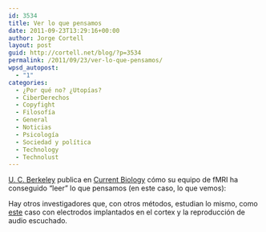 ```yaml
---
id: 3534
title: Ver lo que pensamos
date: 2011-09-23T13:29:16+00:00
author: Jorge Cortell
layout: post
guid: http://cortell.net/blog/?p=3534
permalink: /2011/09/23/ver-lo-que-pensamos/
wpsd_autopost:
  - "1"
categories:
  - ¿Por qué no? ¿Utopías?
  - CiberDerechos
  - Copyfight
  - Filosofí­a
  - General
  - Noticias
  - Psicología
  - Sociedad y polí­tica
  - Technology
  - Technolust
---
```

<a title="http://newscenter.berkeley.edu/2011/09/22/brain-movies/" href="http://newscenter.berkeley.edu/2011/09/22/brain-movies/" target="_blank">U. C. Berkeley</a> publica en <a title="http://www.sciencedirect.com/science/article/pii/S0960982211009377" href="http://www.sciencedirect.com/science/article/pii/S0960982211009377" target="_blank">Current Biology</a> cómo su equipo de fMRI ha conseguido &#8220;leer&#8221; lo que pensamos (en este caso, lo que vemos):

Hay otros investigadores que, con otros métodos, estudian lo mismo, como <a title="http://www.nytimes.com/2011/09/18/magazine/the-cyborg-in-us-all.html?_r=3&pagewanted=all" href="http://www.nytimes.com/2011/09/18/magazine/the-cyborg-in-us-all.html?_r=3&pagewanted=all" target="_blank">este</a> caso con electrodos implantados en el cortex y la reproducción de audio escuchado.
